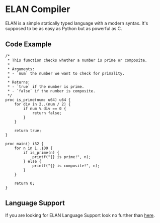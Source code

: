 # ELAN Compiler

ELAN is a simple statically typed language with a modern syntax. It's supposed to be as easy as Python but as powerful as C.

## Code Example
```elan
/* 
 * This function checks whether a number is prime or composite.
 * 
 * Arguments:
 * - `num` the number we want to check for primality.
 *
 * Returns:
 * - `true` if the number is prime.
 * - `false` if the number is composite.
 */
proc is_prime(num: u64) u64 {
    for div in 2..(num / 2) {
        if num % div == 0 {
            return false;
        }
    }

    return true;
}

proc main() i32 {
    for n in 1..100 {
        if is_prime(n) {
            printf("{} is prime!", n);
        } else {
            printf("{} is composite!", n);
        }
    }

    return 0;
}
```

## Language Support

If you are looking for ELAN Language Support look no further than [here](https://github.com/jooris-hadeler/elan-language-support).
